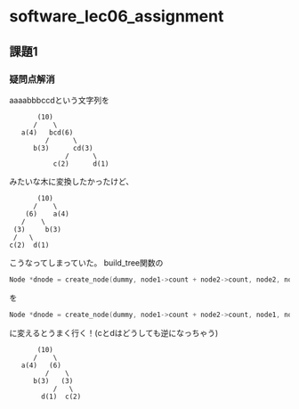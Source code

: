 # software_lec06_assignment
## 課題1
### 疑問点解消
aaaabbbccdという文字列を
```
       (10)
      /    \
   a(4)   bcd(6)
         /      \
      b(3)      cd(3)
              /      \
           c(2)      d(1)

```
みたいな木に変換したかったけど、
```
       (10)
      /    \
    (6)    a(4)
   /    \
 (3)     b(3)
 /   \
c(2)  d(1)
```
こうなってしまっていた。
build_tree関数の
```c
Node *dnode = create_node(dummy, node1->count + node2->count, node2, node1);
```
を
```c
Node *dnode = create_node(dummy, node1->count + node2->count, node1, node2);
```
に変えるとうまく行く！(cとdはどうしても逆になっちゃう)
```
       (10)
      /    \
   a(4)   (6)
         /    \
      b(3)   (3)
           /   \
        d(1)  c(2)
```